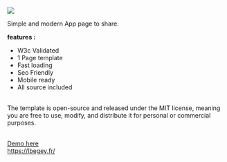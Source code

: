 <img src="https://lbegey.fr/imgs/app1.png"><br>

Simple and modern App page to share.<br>

<strong>features :</strong><br>
- W3c Validated<br>
- 1 Page template<br>
- Fast loading<br>
- Seo Friendly<br>
- Mobile ready<br>
- All source included<br><br>


The template is open-source and released under the MIT license, meaning you are free to use, modify, and distribute it for personal or commercial purposes.<br><br>

<a href="https://lbegey.fr/app.html">Demo here</a><br>
<a href='https://lbegey.fr/'>https://lbegey.fr/</a>
